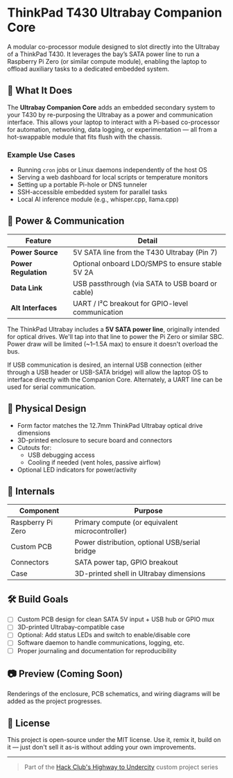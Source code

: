 # ThinkPad T430 Ultrabay Companion Core

A modular co-processor module designed to slot directly into the Ultrabay of a ThinkPad T430. It leverages the bay’s SATA power line to run a Raspberry Pi Zero (or similar compute module), enabling the laptop to offload auxiliary tasks to a dedicated embedded system.

## 🔧 What It Does

The **Ultrabay Companion Core** adds an embedded secondary system to your T430 by re-purposing the Ultrabay as a power and communication interface. This allows your laptop to interact with a Pi-based co-processor for automation, networking, data logging, or experimentation — all from a hot-swappable module that fits flush with the chassis.

### Example Use Cases
- Running `cron` jobs or Linux daemons independently of the host OS
- Serving a web dashboard for local scripts or temperature monitors
- Setting up a portable Pi-hole or DNS tunneler
- SSH-accessible embedded system for parallel tasks
- Local AI inference module (e.g., whisper.cpp, llama.cpp)

## 🔌 Power & Communication

| Feature              | Detail                                             |
|----------------------|----------------------------------------------------|
| **Power Source**     | 5V SATA line from the T430 Ultrabay (Pin 7)        |
| **Power Regulation** | Optional onboard LDO/SMPS to ensure stable 5V 2A   |
| **Data Link**        | USB passthrough (via SATA to USB board or cable)   |
| **Alt Interfaces**   | UART / I²C breakout for GPIO-level communication   |

The ThinkPad Ultrabay includes a **5V SATA power line**, originally intended for optical drives. We'll tap into that line to power the Pi Zero or similar SBC. Power draw will be limited (~1–1.5A max) to ensure it doesn't overload the bus.

If USB communication is desired, an internal USB connection (either through a USB header or USB-SATA bridge) will allow the laptop OS to interface directly with the Companion Core. Alternately, a UART line can be used for serial communication.

## 🧱 Physical Design

- Form factor matches the 12.7mm ThinkPad Ultrabay optical drive dimensions
- 3D-printed enclosure to secure board and connectors
- Cutouts for:
  - USB debugging access
  - Cooling if needed (vent holes, passive airflow)
- Optional LED indicators for power/activity

## 🔩 Internals

| Component         | Purpose                                      |
|-------------------|----------------------------------------------|
| Raspberry Pi Zero | Primary compute (or equivalent microcontroller) |
| Custom PCB        | Power distribution, optional USB/serial bridge |
| Connectors        | SATA power tap, GPIO breakout                |
| Case              | 3D-printed shell in Ultrabay dimensions      |

## 🛠️ Build Goals

- [ ] Custom PCB design for clean SATA 5V input + USB hub or GPIO mux
- [ ] 3D-printed Ultrabay-compatible case
- [ ] Optional: Add status LEDs and switch to enable/disable core
- [ ] Software daemon to handle communications, logging, etc.
- [ ] Proper journaling and documentation for reproducibility

## 📷 Preview (Coming Soon)

Renderings of the enclosure, PCB schematics, and wiring diagrams will be added as the project progresses.

## 📜 License

This project is open-source under the MIT license. Use it, remix it, build on it — just don't sell it as-is without adding your own improvements.

---

> Part of the [Hack Club's Highway to Undercity](https://hackclub.com/highway) custom project series
